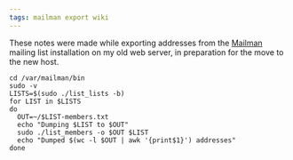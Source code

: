 ```yaml
---
tags: mailman export wiki
---
```


These notes were made while exporting addresses from the [Mailman](/wiki/Mailman) mailing list installation on my old web server, in preparation for the move to the new host.

    cd /var/mailman/bin
    sudo -v
    LISTS=$(sudo ./list_lists -b)
    for LIST in $LISTS
    do
      OUT=~/$LIST-members.txt
      echo "Dumping $LIST to $OUT"
      sudo ./list_members -o $OUT $LIST
      echo "Dumped $(wc -l $OUT | awk '{print$1}') addresses"
    done
